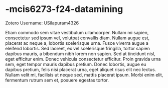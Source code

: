 # -mcis6273-f24-datamining

Zotero Username: USilapuram4326

 Etiam commodo sem vitae vestibulum ullamcorper. Nullam mi sapien, consectetur sed ipsum vel, volutpat convallis diam. Nullam augue est, placerat ac neque a, lobortis scelerisque urna. Fusce viverra augue a eleifend lobortis. Sed laoreet, ex vel scelerisque fringilla, tortor sapien dapibus mauris, a bibendum nibh lorem non sapien. Sed at tincidunt nisl, eget efficitur enim. Donec vehicula consectetur efficitur. Proin gravida urna sem, eget tempor mauris dapibus pretium. Donec lobortis, augue eu dapibus pretium, felis nisi placerat urna, eget aliquet risus elit nec lectus. Nullam velit mi, facilisis ut neque sed, mattis placerat ipsum. Morbi enim elit, fermentum rutrum sem et, posuere egestas tortor.
